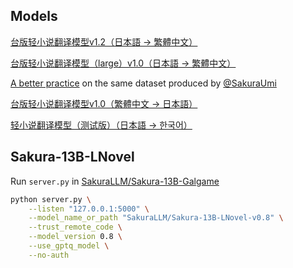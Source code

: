 ## Models
[台版轻小说翻译模型v1.2（日本語 → 繁體中文）](https://drive.google.com/file/d/1eUh7J6WOEujLrQSBO1gV6tpbLMvzIkRF/view?usp=sharing)

[台版轻小说翻译模型（large）v1.0（日本語 → 繁體中文）](https://huggingface.co/CjangCjengh/NMT-ja2zh_2)

[A better practice](https://huggingface.co/sakuraumi/Sakura-13B-Galgame) on the same dataset produced by [@SakuraUmi](https://github.com/pipixia244)

[台版轻小说翻译模型v1.0（繁體中文 → 日本語）](https://drive.google.com/file/d/1PJRP5ucEeicvc-p7cXwaTWOU3mU4ozXt/view?usp=sharing)

[轻小说翻译模型（测试版）（日本語 → 한국어）](https://drive.google.com/file/d/1-wvmBLPzqbUM9iECAoWkBUJtVIp27GFm/view?usp=sharing)

## Sakura-13B-LNovel
Run `server.py` in [SakuraLLM/Sakura-13B-Galgame](https://github.com/SakuraLLM/Sakura-13B-Galgame/tree/dev_server)
```sh
python server.py \
    --listen "127.0.0.1:5000" \
    --model_name_or_path "SakuraLLM/Sakura-13B-LNovel-v0.8" \
    --trust_remote_code \
    --model_version 0.8 \
    --use_gptq_model \
    --no-auth
```
